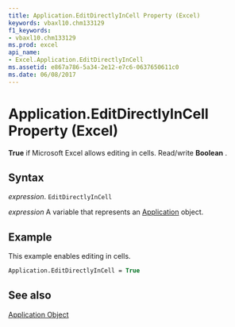 ```yaml
---
title: Application.EditDirectlyInCell Property (Excel)
keywords: vbaxl10.chm133129
f1_keywords:
- vbaxl10.chm133129
ms.prod: excel
api_name:
- Excel.Application.EditDirectlyInCell
ms.assetid: e867a786-5a34-2e12-e7c6-0637650611c0
ms.date: 06/08/2017
---
```



# Application.EditDirectlyInCell Property (Excel)

 **True** if Microsoft Excel allows editing in cells. Read/write **Boolean** .


## Syntax

 _expression_. `EditDirectlyInCell`

 _expression_ A variable that represents an [Application](Excel.Application-graph-property.md) object.


## Example

This example enables editing in cells.


```vb
Application.EditDirectlyInCell = True
```


## See also


[Application Object](Excel.Application(object).md)

